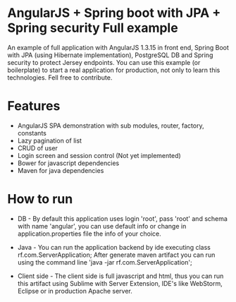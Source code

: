 # AngularJS + Spring boot with JPA + Spring security Full example
An example of full application with AngularJS 1.3.15 in front end, Spring Boot with JPA (using Hibernate implementation), PostgreSQL DB and Spring security to protect Jersey endpoints.
You can use this example (or boilerplate) to start a real application for production, not only to learn this technologies. Fell free to contribute.

# Features
- AngularJS SPA demonstration with sub modules, router, factory, constants
- Lazy pagination of list
- CRUD of user
- Login screen and session control (Not yet implemented)
- Bower for javascript dependencies
- Maven for java dependencies

# How to run
- DB -
By default this application uses login 'root', pass 'root' and schema with name 'angular', you can use default info or change in application.properties file the info of your choice.

- Java - 
You can run the application backend by ide executing class rf.com.ServerApplication;
After generate maven artifact you can run using the command line 'java -jar rf.com.ServerApplication';

- Client side - 
The client side is full javascript and html, thus you can run this artifact using Sublime with Server Extension, IDE's like WebStorm, Eclipse or in production Apache server.

